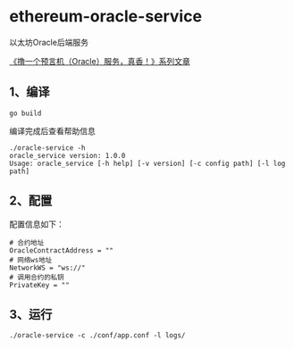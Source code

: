 # ethereum-oracle-service
以太坊Oracle后端服务

[《撸一个预言机（Oracle）服务，真香！》系列文章](https://www.jianshu.com/c/4b0a4137dcb8)

## 1、编译
```
go build
```
编译完成后查看帮助信息

```
./oracle-service -h
oracle_service version: 1.0.0
Usage: oracle_service [-h help] [-v version] [-c config path] [-l log path]
```
## 2、配置

配置信息如下：

```
# 合约地址
OracleContractAddress = ""
# 网络ws地址
NetworkWS = "ws://"
# 调用合约的私钥
PrivateKey = ""
```

## 3、运行
```
./oracle-service -c ./conf/app.conf -l logs/
```